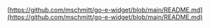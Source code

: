 [https://github.com/mschmitt/go-e-widget/blob/main/README.md](https://github.com/mschmitt/go-e-widget/blob/main/README.md)